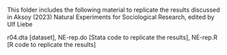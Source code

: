 This folder includes the following material to replicate the results discussed in Aksoy (2023) Natural Experiments for Sociological Research, edited by Ulf Liebe

  r04.dta [dataset],
  NE-rep.do [Stata code to replicate the results],
  NE-rep.R [R code to replicate the results]

